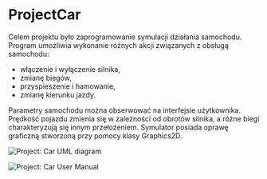 # ProjectCar
Celem projektu było zaprogramowanie symulacji działania samochodu. Program umożliwia wykonanie różnych akcji związanych z obsługą samochodu:
- włączenie i wyłączenie silnika,
- zmianę biegów,
- przyspieszenie i hamowanie,
- zmianę kierunku jazdy.

Parametry samochodu można obserwować na interfejsie użytkownika. Prędkość pojazdu zmienia się w zależności od obrotów silnika, a różne biegi charakteryzują się innym przełożeniem. Symulator posiada oprawę graficzną stworzoną przy pomocy klasy Graphics2D.

![Project: Car UML diagram](https://lh3.googleusercontent.com/fife/AAbDypAtsgm8MKOZTbfN-Svol6EzFEqBL8iBkVopNCa50ItOKyRt389BljZmvCBjWuMSCqrYKiWqhSx_BAiiI0fLoBoKpgTh-DTi0j3JRaXI0aznLTMfNFc8_8ibbDO4o3UKLGhPWkfdsSjnBR277z9yhWd1HUGYNvSdQfGaBoAeGJcB2jqVnBwA0f1UBZR21GWmOhkSb1dG41zYFlRbYlVsr8GljrNe3F4edXRtRuSOCRnng4hkSwoAZ-Y4eFF1DrhErc8DDeqphydt-57TFl6POjvVew68vgXvBvARf93jcO6MfoduS76gLTjzt-mBojAPX5oJrDq76Sm7Swt8ZkQG4DG_wUUGBjK65Y0m9sOt60KOfOZRCk4eKbVy8HAR4swVF5ojLjGfNRvUHUVrLjDGdCvt7jUoMK2jMDQOP71jkii-Ah1HOh6PxEdWOWvIgWhxhSMxTnLh6V9-rQVC3Tvub9VWdTSRWexnMpv9D4GiebObmhRMkpxyWqaygf4KG5BZVXS3q-nnjBbkYoyLRYz7l-lLgIg-IOyTjn86kUc6rnag-uCpEzSy0_tbt9BM_J0toTmvN0uJaYmt0Zz68u01j7_oWntj1yCE6HMPj-rpxAp5IJmFaOHD1n-qDHyKoSuoNyBsPGbED1PWYNmQny8S3vV3j91aCxb6H9x_locwO6IxfeDebH6DsKGD-JDMxDkE6BtWdEKKIoLYMkyRA0X8I2upxCJdIx5nV4No2E19jWaW-co_WDwd8FC6bnE8qG2mDdFLyK0Y3wBfR4KFAVQU9kdIAv2FQWvm-k03SqTlcm3WLe7VHd_tFDw7RloTinDxpyedNo9YO9ym70UdKgG33yDsPZz9-H4tnvds91UPm7KRziCrFmFYVWFDpCNmZuteV1RbVd-bME67omWP4o-Sy4VQluQYW1760I58KnOPBR2w_3QMCj1ku_kqkEo4i0y-zvdX7ksuz9T5SIMzV2SW0Muur8v5_V2EMY7J-yixfufuxmSCremFWq-bR7HKpJau35OF2z2OZ25-6Zeiej3A49sVHaJoyCmO1IlWsGo0rqc5c4Gn=w1920-h830)

![Project: Car User Manual](https://lh3.googleusercontent.com/fife/AAbDypAuKHo5hNKTvjMKhuBanxKx7ff5kcFxscPLWGS22DP7QiKLo51zHi7_-dQ6CWixl0E0XPu9KOzjKmHeaS6-tOE-OrQx8GlD3mhkXhiSrq9rI_yyhT3aTn0PWSrj9R4-xErKjt7Q0QC3smpr6IObHs1cJO54B65GgkbORFRrhdNzYAX8GE2Wo3NEiFRLDObPuKOVKRw3W2HbmFI_g8-MGz166dNe8ZJL9-YELw9Lhxbe3wnLFJINfy4S8Nxb-9eFgCwGThAa3OcgzGjFTkUlSsKjvYdPrEo0QWs2yF97JDcKpVrQU_al98JR_wpIoYOvLvSZdl6ciskEZNXsMZAZRDtlTboc-vK3cOzwsjdptaqTq3eUPoe11fj6Tou7nPne0XNWLqpjd_E5e8Qmidt_jUfmZEf5cd8XQixOOlfGfzYspQKumooaiZsrj6CS-tY7x5yH2zecODtU_B8bl5q7sgVtawdRKBtKNh0qe4IhVPj8WAmHmwxMSpWA9gAEeXPzD6ZWKk8Do3ar8R2BOlrw9FNDnX5Ny6WocEckKoz-ZEEgUegL3jDXVN9AmmEgVIQgyewsVea5IyAt7pqwt4HwS05wCU3h4iMx3_Ejf4fzi8DDDKkWUiT9wsEQMbbXpWs-MWCv7p37CZPHqjry8E9SHergLpKbsOx3MhFrG0AnBpXgXW3lR6A4OaDR8TDeoaoCptXKUnBw_GithG_nZQ9CLB2ooP4_vGsxPm8heew9jKSm14I10TKu_dtQll3SclGPql7IKEn0pkfa6di_yEf5zwgV2PRxDIqvGwaOaAylRbbRTzPiOqAnDewXUZuwCFJJ6QSSZlcXNU_Ju3Iro6y6MoqTKdUnHsgPcZmF1jQT-8UM6OcqNzXvASnORs8GQy6uDxC5pM8kcAj005yFMpCQkTSkFWtIANBLPXUy_CbRen9xKGmbH4TX7q5c0rK4v34sR_gjvvXsq49Lc79SZYcRSnd1Cle9MqmC5z9wfoPEd8EAxG-95F98YpD-xqmpG8tjL0dtaLZQRAsaMaVRCfu6XUb7RdjwfP7MGG3zk7Pdaf_XYYju3o8zcTlU7MaL3fC_zWMFbGXs9P2YDWlg0C8PlymUXc0LFHvWGKaGZRU1RYmKvM4b6h07sOzE8WjLLt7nLMV7gHcfvgGQO-MqLhC8BaPYHKp8hamwlDRTP_R-T5YDQhA02VgvAqeQ7u1EVUvJOc8qTpsMtOWp4B_P2mVCVem5kirmbhh66MZ6qFlyLnwBmoUibdY-n2c-vOCLif_SM5Jn74uR6HBLZ0np1MFHmw-uf5jHniEptQ7ISMk4fr1kiSUOEjqcLJq2FW2ZfZpk1A5awtFEPesKl9Y1vd_O2thO52utpEbe8JPicL36qDA1aPIpF0r6S7Hx_7D_Yl5fZ72lN0TBH1FKNzDqV0WRJbcYhndyRHt-Per0_jWhTTADSyzRBGyUnCtqpSujVl7jqg5m3KYepml3tTJAd-qTE6_-80aTK__9euxqjjAhnAnPMjbMTZcrSfQfjdxieFLlop50fRAEkx9bTt9AI4zd0juFkH84bC63PUbVclhRuGTQsh6HsvcSW4VMKxySI5wD=w1920-h830)

